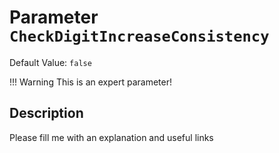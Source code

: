 # Parameter `CheckDigitIncreaseConsistency`
Default Value: `false`

!!! Warning
    This is an expert parameter!



## Description
Please fill me with an explanation and useful links

